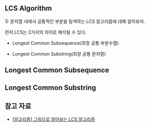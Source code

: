 ## LCS Algorithm

두 문자열 내에서 공통적인 부분을 탐색하는 LCS 알고리즘에 대해 알아보자. 

먼저 LCS는 2가지의 의미로 해석될 수 있다.

- Longest Common Subsequence(최장 공통 부분수열)

- Longest Common Substring(최장 공통 문자열)

## Longest Common Subsequence

## Longest Common Substring



## 참고 자료

- [[알고리즘] 그림으로 알아보는 LCS 알고리즘](https://velog.io/@emplam27/%EC%95%8C%EA%B3%A0%EB%A6%AC%EC%A6%98-%EA%B7%B8%EB%A6%BC%EC%9C%BC%EB%A1%9C-%EC%95%8C%EC%95%84%EB%B3%B4%EB%8A%94-LCS-%EC%95%8C%EA%B3%A0%EB%A6%AC%EC%A6%98-Longest-Common-Substring%EC%99%80-Longest-Common-Subsequence)